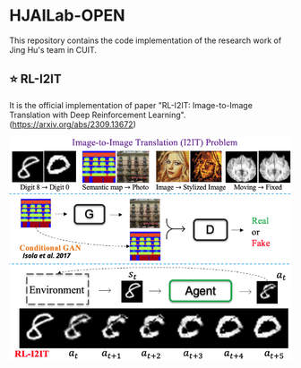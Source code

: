 # HJAILab-OPEN
This repository contains the code implementation of the research work of Jing Hu's team in CUIT.

## :star: RL-I2IT
It is the official implementation of paper "RL-I2IT: Image-to-Image Translation with Deep Reinforcement Learning".(https://arxiv.org/abs/2309.13672)

![i2itintro](./Figures/i2itintro.png)

